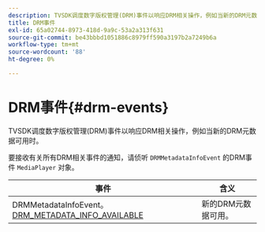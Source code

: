 ```yaml
---
description: TVSDK调度数字版权管理(DRM)事件以响应DRM相关操作，例如当新的DRM元数据可用时。
title: DRM事件
exl-id: 65a02744-8973-418d-9a9c-53a2a313f631
source-git-commit: be43bbbd1051886c8979ff590a3197b2a7249b6a
workflow-type: tm+mt
source-wordcount: '88'
ht-degree: 0%

---
```


# DRM事件{#drm-events}

TVSDK调度数字版权管理(DRM)事件以响应DRM相关操作，例如当新的DRM元数据可用时。

要接收有关所有DRM相关事件的通知，请侦听 `DRMMetadataInfoEvent` 的DRM事件 `MediaPlayer` 对象。

| 事件 | 含义 |
|---|---|
| DRMMetadataInfoEvent。[DRM_METADATA_INFO_AVAILABLE](https://help.adobe.com/en_US/primetime/api/psdk/asdoc-dhls_1.4/com/adobe/mediacore/events/DRMMetadataInfoEvent.html#DRM_METADATA_INFO_AVAILABLE) | 新的DRM元数据可用。 |
